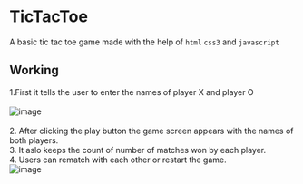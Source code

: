 # TicTacToe
A basic tic tac toe game made with the help of <code>html</code> <code>css3</code> and <code>javascript</code>

## Working
1.First it tells the user to enter the names of player X and player O <br/> <br/>
![image](https://user-images.githubusercontent.com/99826773/189055948-a456c0ef-7054-4fbe-b1c8-b0f937fda1b6.png) <br/> <br/>
 2. After clicking the play button the game screen appears with the names of both players.<br/>
 3. It aslo keeps the count of number of matches won by each player. <br/>
 4. Users can rematch with each other or restart the game. <br/>
 ![image](https://user-images.githubusercontent.com/99826773/189056585-730df395-8f7b-4624-8418-c2231e9cbee2.png)

